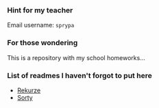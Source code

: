 ### Hint for my teacher
Email username: `sprypa`

### For those wondering
This is a repository with my school homeworks...

### List of readmes I haven't forgot to put here
- [Rekurze](/Rekurze/Rekurze/README.md)
- [Sorty](/Sorty/README.md)

